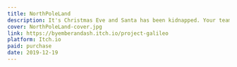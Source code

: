 ```yaml
---
title: NorthPoleLand
description: It's Christmas Eve and Santa has been kidnapped. Your team of elves has tracked him to the gates of NorthPoleLand - a crass, Christmas themed amusement park. Will you be the elf who saves Christmas?
cover: NorthPoleLand-cover.jpg
link: https://byemberandash.itch.io/project-galileo
platform: Itch.io
paid: purchase
date: 2019-12-19
---
```

